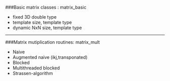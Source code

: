 
###Basic matrix classes : matrix_basic
- fixed 3D double type
- template size, template type
- dynamic NxN size, template type

---

###Matrix mutiplication routines: matrix_mult
- Naive
- Augmented naive (ikj,transponated)
- Blocked
- Multithreaded blocked
- Strassen-algorithm

